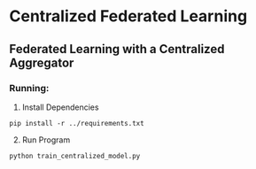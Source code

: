 # Centralized Federated Learning

## Federated Learning with a Centralized Aggregator

### Running:

1. Install Dependencies

```
pip install -r ../requirements.txt
```

2. Run Program

```
python train_centralized_model.py
```